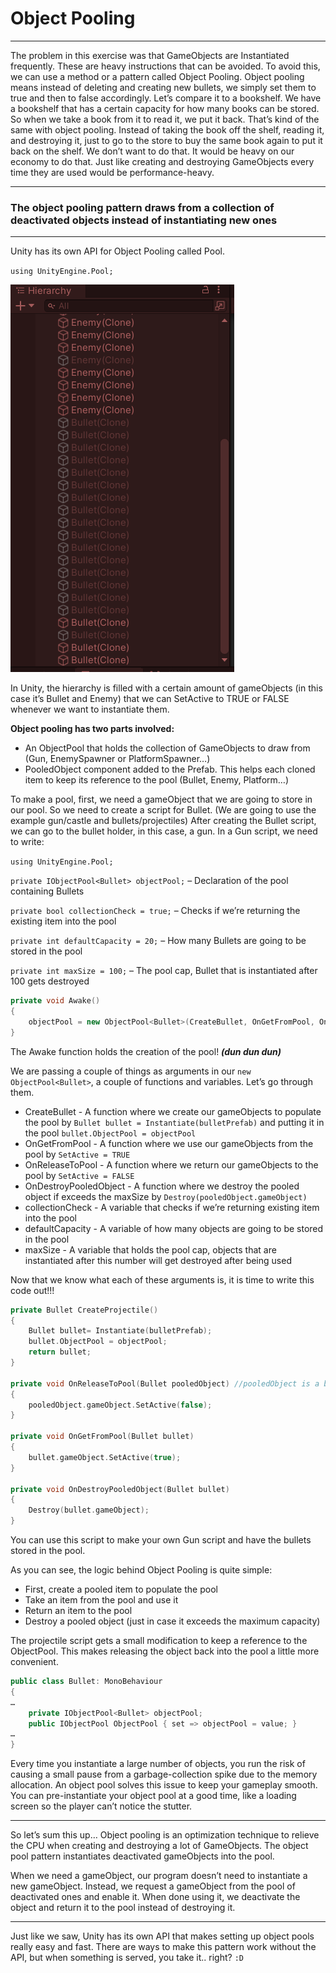 # Object Pooling 
***
The problem in this exercise was that GameObjects are Instantiated frequently. These are
heavy instructions that can be avoided. To avoid this, we can use a method or a pattern
called Object Pooling. Object pooling means instead of deleting and creating new bullets, we
simply set them to true and then to false accordingly. Let’s compare it to a bookshelf. We
have a bookshelf that has a certain capacity for how many books can be stored. So when we
take a book from it to read it, we put it back. That’s kind of the same with object pooling.
Instead of taking the book off the shelf, reading it, and destroying it, just to go to the store to
buy the same book again to put it back on the shelf. We don’t want to do that. It would be
heavy on our economy to do that. Just like creating and destroying GameObjects every time
they are used would be performance-heavy. 
***
### The object pooling pattern draws from a collection of deactivated objects instead of instantiating new ones
***
Unity has its own API for Object Pooling called Pool. 

` using UnityEngine.Pool; `

![ObjectPool](https://github.com/forsbergsskola-se/gp23-206-design-patterns-philipbrankounni/blob/main/Assets/Scripts/P1_Pooling/ObjectPool.png)

In Unity, the hierarchy is filled with a certain amount of gameObjects (in this case it’s Bullet and Enemy) that we can SetActive to TRUE or FALSE whenever we want to instantiate them.

**Object pooling has two parts involved:**

* An ObjectPool that holds the collection of GameObjects to draw from (Gun, EnemySpawner or PlatformSpawner…)
* PooledObject component added to the Prefab. This helps each cloned item to keep its reference to the pool (Bullet, Enemy, Platform…)

To make a pool, first, we need a gameObject that we are going to store in our pool. So we need to create a script for Bullet. (We are going to use the example gun/castle and bullets/projectiles)
After creating the Bullet script, we can go to the bullet holder, in this case, a gun. In a Gun script, we need to write:

`using UnityEngine.Pool;`

`private IObjectPool<Bullet> objectPool;` – Declaration of the pool containing Bullets

`private bool collectionCheck = true;` – Checks if we’re returning the existing item into the pool

`private int defaultCapacity = 20;` – How many Bullets are going to be stored in the pool

`private int maxSize = 100;` – The pool cap, Bullet that is instantiated after 100 gets destroyed

```c++
private void Awake()
{
    objectPool = new ObjectPool<Bullet>(CreateBullet, OnGetFromPool, OnReleaseToPool, OnDestroyPooledObject, collectionCheck, defaultCapacity, maxSize);
}
```

The Awake function holds the creation of the pool! ***(dun dun dun)***

We are passing a couple of things as arguments in our `new ObjectPool<Bullet>`, a couple of functions and variables. Let’s go through them.

* CreateBullet - A function where we create our gameObjects to populate the pool by
`Bullet bullet = Instantiate(bulletPrefab)` and putting it in the pool
`bullet.ObjectPool = objectPool`
* OnGetFromPool - A function where we use our gameObjects from the pool by
`SetActive = TRUE`
* OnReleaseToPool - A function where we return our gameObjects to the pool by
`SetActive = FALSE`
* OnDestroyPooledObject - A function where we destroy the pooled object if exceeds
the maxSize by `Destroy(pooledObject.gameObject)`
* collectionCheck - A variable that checks if we’re returning existing item into the pool
* defaultCapacity - A variable of how many objects are going to be stored in the pool
* maxSize - A variable that holds the pool cap, objects that are instantiated after this
number will get destroyed after being used

Now that we know what each of these arguments is, it is time to write this code out!!!
```c++
private Bullet CreateProjectile()
{
    Bullet bullet= Instantiate(bulletPrefab);
    bullet.ObjectPool = objectPool;
    return bullet;
}

private void OnReleaseToPool(Bullet pooledObject) //pooledObject is a bullet (rename)
{
    pooledObject.gameObject.SetActive(false);
}

private void OnGetFromPool(Bullet bullet)
{
    bullet.gameObject.SetActive(true);
}

private void OnDestroyPooledObject(Bullet bullet)
{
    Destroy(bullet.gameObject);
}
```

You can use this script to make your own Gun script and have the bullets stored in the pool. 

As you can see, the logic behind Object Pooling is quite simple:
* First, create a pooled item to populate the pool
* Take an item from the pool and use it
* Return an item to the pool
* Destroy a pooled object (just in case it exceeds the maximum capacity)

The projectile script gets a small modification to keep a reference to the ObjectPool. This
makes releasing the object back into the pool a little more convenient.

```c++
public class Bullet: MonoBehaviour
{
…
    private IObjectPool<Bullet> objectPool;
    public IObjectPool ObjectPool { set => objectPool = value; }
…
}
```

Every time you instantiate a large number of objects, you run the risk of causing a small
pause from a garbage-collection spike due to the memory allocation. An object pool solves
this issue to keep your gameplay smooth. You can pre-instantiate your object pool at a good
time, like a loading screen so the player can’t notice the stutter.
***
So let’s sum this up… Object pooling is an optimization technique to relieve the CPU when
creating and destroying a lot of GameObjects. The object pool pattern instantiates
deactivated gameObjects into the pool.

When we need a gameObject, our program doesn’t need to instantiate a new gameObject.
Instead, we request a gameObject from the pool of deactivated ones and enable it.
When done using it, we deactivate the object and return it to the pool instead of destroying it.
***
Just like we saw, Unity has its own API that makes setting up object pools really easy and
fast. There are ways to make this pattern work without the API, but when something is
served, you take it.. right? `:D`
